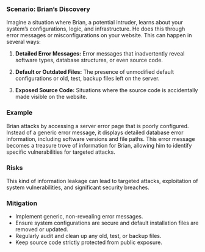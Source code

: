 ### Scenario: Brian’s Discovery 
Imagine a situation where Brian, a potential intruder, learns about your system’s configurations, logic, and infrastructure. He does this through error messages or misconfigurations on your website. This can happen in several ways:

1. **Detailed Error Messages:** Error messages that inadvertently reveal software types, database structures, or even source code. 

2. **Default or Outdated Files:** The presence of unmodified default configurations or old, test, backup files left on the server. 

3. **Exposed Source Code:** Situations where the source code is accidentally made visible on the website. 

### Example 
Brian attacks by accessing a server error page that is poorly configured. Instead of a generic error message, it displays detailed database error information, including software versions and file paths. This error message becomes a treasure trove of information for Brian, allowing him to identify specific vulnerabilities for targeted attacks. 

### Risks 
This kind of information leakage can lead to targeted attacks, exploitation of system vulnerabilities, and significant security breaches. 

### Mitigation 
- Implement generic, non-revealing error messages. 
- Ensure system configurations are secure and default installation files are removed or updated. 
- Regularly audit and clean up any old, test, or backup files. 
- Keep source code strictly protected from public exposure. 
